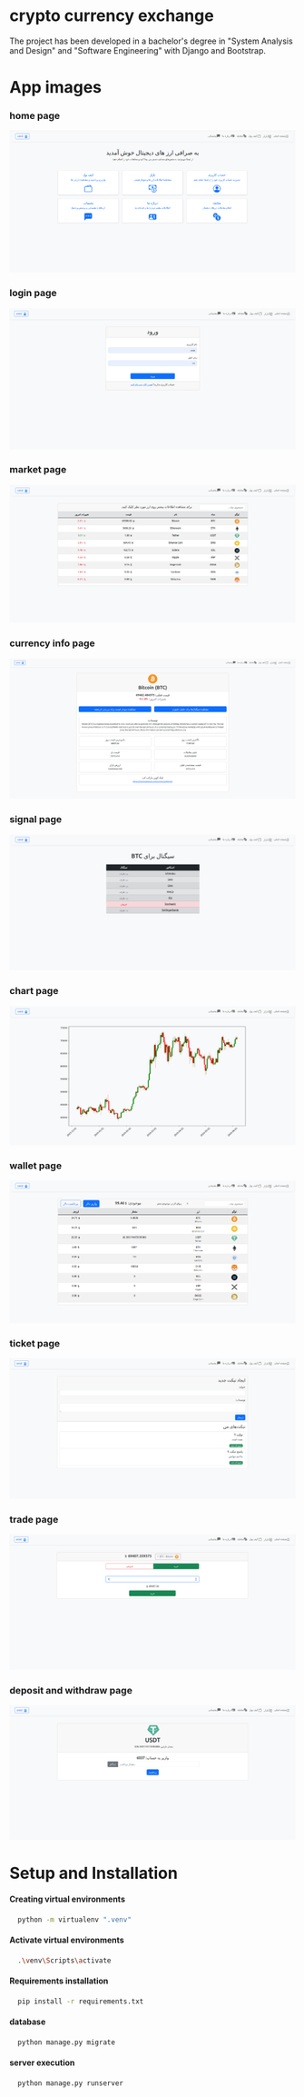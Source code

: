 # crypto currency exchange
The project has been developed in a bachelor's degree in "System Analysis and Design" and "Software Engineering" with Django and Bootstrap.


# App images

### home page
<img src="app_image/home.png"/>

### login page
<img src="app_image/login.png"/>

### market page
<img src="app_image/market.png"/>

### currency info page
<img src="app_image/currency_info.png"/>

### signal page
<img src="app_image/signal.png"/>

### chart page
<img src="app_image/chart.png"/>

### wallet page
<img src="app_image/wallet.png"/>

### ticket page
<img src="app_image/ticket.png"/>

### trade page
<img src="app_image/trade.png"/>

### deposit and withdraw page
<img src="app_image/withdraw.png"/>


# Setup and Installation
#### Creating virtual environments
```bash
  python -m virtualenv ".venv"
```
#### Activate virtual environments
```bash
  .\venv\Scripts\activate  
```
#### Requirements installation 
```bash
  pip install -r requirements.txt
```
#### database
```bash
  python manage.py migrate
```
#### server execution
```bash
  python manage.py runserver
```
